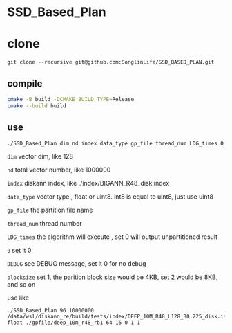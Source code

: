 # SSD_Based_Plan

# clone

```
git clone --recursive git@github.com:SonglinLife/SSD_BASED_PLAN.git 
```

## compile

``` sh
cmake -B build -DCMAKE_BUILD_TYPE=Release
cmake --build build
```

## use

``` sh
./SSD_Based_Plan dim nd index data_type gp_file thread_num LDG_times 0 DEBUG blocksize 
```

`dim` vector dim, like 128

`nd` total vector number, like 1000000

`index` diskann index, like ./index/BIGANN_R48_disk.index

`data_type` vector type , float or uint8. int8 is equal to uint8, just use uint8

`gp_file` the partition file name

`thread_num` thread number

`LDG_times` the algorithm will execute , set 0 will output unpartitioned result

`0` set it 0

`DEBUG` see DEBUG message, set it 0 for no debug

`blocksize` set 1, the parition block size would be 4KB, set 2 would be 8KB, and so on

use like 

```
./SSD_Based_Plan 96 10000000 /data/wsl/diskann_re/build/tests/index/DEEP_10M_R48_L128_B0.225_disk.index_cp float ./gpfile/deep_10m_r48_rb1 64 16 0 1 1
```
